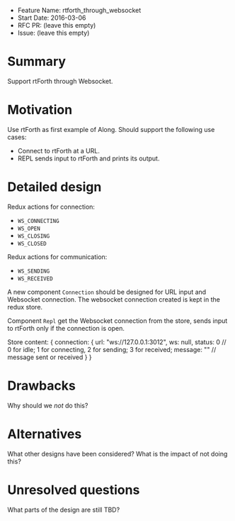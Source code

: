 - Feature Name: rtforth_through_websocket
- Start Date: 2016-03-06
- RFC PR: (leave this empty)
- Issue: (leave this empty)

# Summary
[summary]: #summary

Support rtForth through Websocket.

# Motivation
[motivation]: #motivation

Use rtForth as first example of Along. Should support the following
use cases:

* Connect to rtForth at a URL.
* REPL sends input to rtForth and prints its output.

# Detailed design
[design]: #detailed-design

Redux actions for connection:

* `WS_CONNECTING`
* `WS_OPEN`
* `WS_CLOSING`
* `WS_CLOSED`

Redux actions for communication:

* `WS_SENDING`
* `WS_RECEIVED`

A new component `Connection` should be designed for URL input and Websocket connection.
The websocket connection created is kept in the redux store.

Component `Repl` get the Websocket connection from the store, sends input to rtForth
only if the connection is open.

Store content:
    {
      connection: {
        url: "ws://127.0.0.1:3012",
        ws: null,
        status: 0 // 0 for idle; 1 for connecting, 2 for sending; 3 for received;
        message: "" // message sent or received
      }
    }

# Drawbacks
[drawbacks]: #drawbacks

Why should we *not* do this?

# Alternatives
[alternatives]: #alternatives

What other designs have been considered? What is the impact of not doing this?

# Unresolved questions
[unresolved]: #unresolved-questions

What parts of the design are still TBD?
